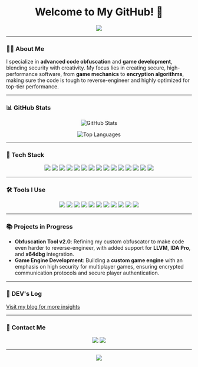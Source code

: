 <h1 align="center">Welcome to My GitHub! 👋</h1>

<p align="center">
  <img src="https://capsule-render.vercel.app/api?type=waving&color=gradient&height=200&section=header&text=Welcome%20to%20My%20GitHub&fontSize=50&animation=fadeIn&fontAlignY=38&desc=Expert%20in%20Game%20Development%20and%20Obfuscation&descAlignY=51&descAlign=62">
</p>

---

### 👨‍💻 **About Me**
I specialize in **advanced code obfuscation** and **game development**, blending security with creativity. My focus lies in creating secure, high-performance software, from **game mechanics** to **encryption algorithms**, making sure the code is tough to reverse-engineer and highly optimized for top-tier performance.

---

### 📊 **GitHub Stats**

<p align="center">
  <img src="https://github-readme-stats.vercel.app/api?username=eorini&show_icons=true&theme=radical&count_private=true" alt="GitHub Stats" />
</p>

<p align="center">
  <img src="https://github-readme-stats.vercel.app/api/top-langs/?username=YourGitHubUsername&layout=compact&theme=radical" alt="Top Languages" />
</p>

---

### 🔧 **Tech Stack**
<p align="center">
  <img src="https://img.shields.io/badge/Java-ED8B00?style=for-the-badge&logo=java&logoColor=white" />
  <img src="https://img.shields.io/badge/C-00599C?style=for-the-badge&logo=c&logoColor=white" />
  <img src="https://img.shields.io/badge/C%23-239120?style=for-the-badge&logo=csharp&logoColor=white" />
  <img src="https://img.shields.io/badge/C++-00599C?style=for-the-badge&logo=cplusplus&logoColor=white" />
  <img src="https://img.shields.io/badge/Assembly-007AAC?style=for-the-badge&logo=assembly&logoColor=white" />
  <img src="https://img.shields.io/badge/Rust-000000?style=for-the-badge&logo=rust&logoColor=white" />
  <img src="https://img.shields.io/badge/Go-00ADD8?style=for-the-badge&logo=go&logoColor=white" />
  <img src="https://img.shields.io/badge/TypeScript-3178C6?style=for-the-badge&logo=typescript&logoColor=white" />
  <img src="https://img.shields.io/badge/Python-3776AB?style=for-the-badge&logo=python&logoColor=white" />
  <img src="https://img.shields.io/badge/JavaScript-F7DF1E?style=for-the-badge&logo=javascript&logoColor=black" />
  <img src="https://img.shields.io/badge/Unreal-0E1128?style=for-the-badge&logo=unreal-engine&logoColor=white" />
  <img src="https://img.shields.io/badge/Unity-100000?style=for-the-badge&logo=unity&logoColor=white" />
  <img src="https://img.shields.io/badge/MySQL-4479A1?style=for-the-badge&logo=mysql&logoColor=white" />
  <img src="https://img.shields.io/badge/PostgreSQL-336791?style=for-the-badge&logo=postgresql&logoColor=white" />
  <img src="https://img.shields.io/badge/Redis-DC382D?style=for-the-badge&logo=redis&logoColor=white" />
</p>

---

### 🛠 **Tools I Use**
<p align="center">
  <img src="https://img.shields.io/badge/IDA%20Pro-FFCD00?style=for-the-badge&logo=ida-pro&logoColor=black" />
  <img src="https://img.shields.io/badge/Radare2-000000?style=for-the-badge&logo=radare2&logoColor=white" />
  <img src="https://img.shields.io/badge/OllyDbg-333333?style=for-the-badge&logo=ollydbg&logoColor=white" />
  <img src="https://img.shields.io/badge/x64dbg-007ACC?style=for-the-badge&logo=x64debug&logoColor=white" />
  <img src="https://img.shields.io/badge/Ghidra-FFCD00?style=for-the-badge&logo=ghidra&logoColor=black" />
  <img src="https://img.shields.io/badge/LLVM-262D3D?style=for-the-badge&logo=llvm&logoColor=white" />
  <img src="https://img.shields.io/badge/Visual%20Studio-5C2D91?style=for-the-badge&logo=visual%20studio&logoColor=white" />
  <img src="https://img.shields.io/badge/Docker-2496ED?style=for-the-badge&logo=docker&logoColor=white" />
  <img src="https://img.shields.io/badge/Kubernetes-326CE5?style=for-the-badge&logo=kubernetes&logoColor=white" />
  <img src="https://img.shields.io/badge/Tmux-1BB91F?style=for-the-badge&logo=tmux&logoColor=white" />
  <img src="https://img.shields.io/badge/Git-F05032?style=for-the-badge&logo=git&logoColor=white" />
</p>

---

### 📚 **Projects in Progress**
- **Obfuscation Tool v2.0**: Refining my custom obfuscator to make code even harder to reverse-engineer, with added support for **LLVM**, **IDA Pro**, and **x64dbg** integration.
- **Game Engine Development**: Building a **custom game engine** with an emphasis on high security for multiplayer games, ensuring encrypted communication protocols and secure player authentication.

---

### 📝 **DEV's Log**
[Visit my blog for more insights](https:.com/22)

---

### 📧 **Contact Me**
<p align="center">
  <a href="mailto:youremail@gmail.com"><img src="https://img.shields.io/badge/Gmail-D14836?style=for-the-badge&logo=gmail&logoColor=white" /></a>
  <a href="https://www.instagram.com/yourusername"><img src="https://img.shields.io/badge/Instagram-E4405F?style=for-the-badge&logo=instagram&logoColor=white" /></a>
</p>

---

<p align="center">
  <img src="https://capsule-render.vercel.app/api?type=waving&color=gradient&height=200&section=footer">
</p>
